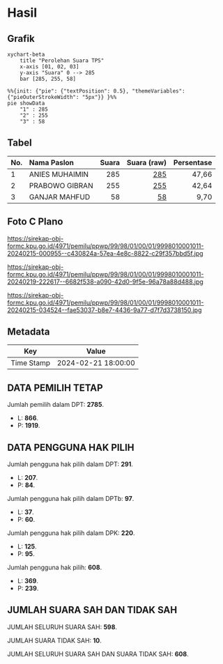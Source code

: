 # Hasil

## Grafik

```mermaid
xychart-beta
    title "Perolehan Suara TPS"
    x-axis [01, 02, 03]
    y-axis "Suara" 0 --> 285
    bar [285, 255, 58]
```

```mermaid
%%{init: {"pie": {"textPosition": 0.5}, "themeVariables": {"pieOuterStrokeWidth": "5px"}} }%%
pie showData
    "1" : 285
    "2" : 255
    "3" : 58
```

## Tabel

| No. | Nama Paslon    | Suara | Suara (raw) | Persentase |
|:--- |:-------------- | -----:| -----------:| ----------:|
| 1   | ANIES MUHAIMIN | 285   | [285][p-1]  | 47,66      |
| 2   | PRABOWO GIBRAN | 255   | [255][p-2]  | 42,64      |
| 3   | GANJAR MAHFUD  | 58    | [58][p-3]   | 9,70       |


[p-1]: https://github.com/gigit-pemilu/pemilu-2024-99-luar-negeri/blob/main/pilpres/hitung-suara/sub/99-luar-negeri/sub/98-riyadh-arab-saudi/sub/01-riyadh-arab-saudi/sub/0001-riyadh-arab-saudi/sub/011-ksk-001/sub/paslon-1.txt
[p-2]: https://github.com/gigit-pemilu/pemilu-2024-99-luar-negeri/blob/main/pilpres/hitung-suara/sub/99-luar-negeri/sub/98-riyadh-arab-saudi/sub/01-riyadh-arab-saudi/sub/0001-riyadh-arab-saudi/sub/011-ksk-001/sub/paslon-2.txt
[p-3]: https://github.com/gigit-pemilu/pemilu-2024-99-luar-negeri/blob/main/pilpres/hitung-suara/sub/99-luar-negeri/sub/98-riyadh-arab-saudi/sub/01-riyadh-arab-saudi/sub/0001-riyadh-arab-saudi/sub/011-ksk-001/sub/paslon-3.txt

## Foto C Plano

https://sirekap-obj-formc.kpu.go.id/4971/pemilu/ppwp/99/98/01/00/01/9998010001011-20240215-000955--c430824a-57ea-4e8c-8822-c29f357bbd5f.jpg

https://sirekap-obj-formc.kpu.go.id/4971/pemilu/ppwp/99/98/01/00/01/9998010001011-20240219-222617--6682f538-a090-42d0-9f5e-96a78a88d488.jpg

https://sirekap-obj-formc.kpu.go.id/4971/pemilu/ppwp/99/98/01/00/01/9998010001011-20240215-034524--fae53037-b8e7-4436-9a77-d7f7d3738150.jpg


## Metadata

| Key        | Value               |
| ---------- | ------------------- |
| Time Stamp | 2024-02-21 18:00:00 |


## DATA PEMILIH TETAP

Jumlah pemilih dalam DPT: **2785**.
 * L: **866**.
 * P: **1919**.

## DATA PENGGUNA HAK PILIH

Jumlah pengguna hak pilih dalam DPT: **291**.
 * L: **207**.
 * P: **84**.

Jumlah pengguna hak pilih dalam DPTb: **97**.
 * L: **37**.
 * P: **60**.

Jumlah pengguna hak pilih dalam DPK: **220**.
 * L: **125**.
 * P: **95**.

Jumlah pengguna hak pilih: **608**.
 * L: **369**.
 * P: **239**.

## JUMLAH SUARA SAH DAN TIDAK SAH

JUMLAH SELURUH SUARA SAH: **598**.

JUMLAH SUARA TIDAK SAH: **10**.

JUMLAH SELURUH SUARA SAH DAN SUARA TIDAK SAH: **608**.


